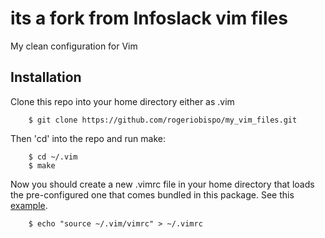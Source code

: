 # its a fork from  Infoslack vim files  
My clean configuration for Vim

## Installation

Clone this repo into your home directory either as .vim

        $ git clone https://github.com/rogeriobispo/my_vim_files.git

Then 'cd' into the repo and run make:

        $ cd ~/.vim
        $ make

Now you should create a new .vimrc file in your home directory that loads
the pre-configured one that comes bundled in this package. See this [example](https://github.com/infoslack/dotfiles/blob/master/dot/vimrc).

        $ echo "source ~/.vim/vimrc" > ~/.vimrc
